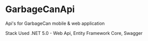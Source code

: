 # GarbageCanApi

Api's for GarbageCan mobile & web application

Stack Used .NET 5.0 - Web Api, Entity Framework Core, Swagger
